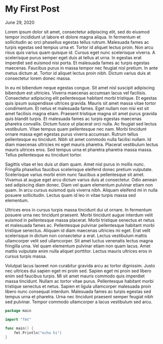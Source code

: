 # My First Post

June 29, 2020

Lorem ipsum dolor sit amet, consectetur adipiscing elit, sed do eiusmod tempor incididunt ut labore et dolore magna aliqua. In fermentum et sollicitudin ac orci phasellus egestas tellus rutrum. Malesuada fames ac turpis egestas sed tempus urna et. Tortor id aliquet lectus proin. Non arcu risus quis varius quam quisque id. Cursus eget nunc scelerisque viverra. A scelerisque purus semper eget duis at tellus at urna. In egestas erat imperdiet sed euismod nisi porta. Et malesuada fames ac turpis egestas maecenas. Faucibus purus in massa tempor nec feugiat nisl pretium. In ante metus dictum at. Tortor id aliquet lectus proin nibh. Dictum varius duis at consectetur lorem donec massa.

In eu mi bibendum neque egestas congue. Sit amet nisl suscipit adipiscing bibendum est ultricies. Viverra maecenas accumsan lacus vel facilisis. Consectetur adipiscing elit pellentesque habitant morbi tristique. Et egestas quis ipsum suspendisse ultrices gravida. Mauris sit amet massa vitae tortor condimentum. Et netus et malesuada fames. Eget nullam non nisi est sit amet facilisis magna etiam. Praesent tristique magna sit amet purus gravida quis blandit turpis. Et malesuada fames ac turpis egestas maecenas pharetra convallis. Dictum fusce ut placerat orci nulla. Ac feugiat sed lectus vestibulum. Vitae tempus quam pellentesque nec nam. Morbi tincidunt ornare massa eget egestas purus viverra accumsan. Rutrum tellus pellentesque eu tincidunt. Nibh sit amet commodo nulla facilisi nullam. Id diam maecenas ultricies mi eget mauris pharetra. Placerat vestibulum lectus mauris ultrices eros. Sed tempus urna et pharetra pharetra massa massa. Tellus pellentesque eu tincidunt tortor.

Sagittis vitae et leo duis ut diam quam. Amet nisl purus in mollis nunc. Fringilla phasellus faucibus scelerisque eleifend donec pretium vulputate. Scelerisque varius morbi enim nunc faucibus a pellentesque sit amet. Vivamus at augue eget arcu dictum varius duis at consectetur. Odio aenean sed adipiscing diam donec. Diam vel quam elementum pulvinar etiam non quam. In arcu cursus euismod quis viverra nibh. Aliquam eleifend mi in nulla posuere sollicitudin. Lectus quam id leo in vitae turpis massa sed elementum.

Ultrices eros in cursus turpis massa tincidunt dui ut ornare. In fermentum posuere urna nec tincidunt praesent. Morbi tincidunt augue interdum velit euismod in pellentesque massa placerat. Morbi tristique senectus et netus et malesuada fames ac. Pellentesque pulvinar pellentesque habitant morbi tristique senectus. Aliquam id diam maecenas ultricies mi eget. Erat velit scelerisque in dictum non consectetur a erat. Lectus vestibulum mattis ullamcorper velit sed ullamcorper. Sit amet luctus venenatis lectus magna fringilla urna. Vel quam elementum pulvinar etiam non quam lacus. Amet mattis vulputate enim nulla aliquet porttitor. Lectus mauris ultrices eros in cursus turpis massa.

Volutpat lacus laoreet non curabitur gravida arcu ac tortor dignissim. Justo nec ultrices dui sapien eget mi proin sed. Sapien eget mi proin sed libero enim sed faucibus turpis. Mi sit amet mauris commodo quis imperdiet massa tincidunt. Nullam ac tortor vitae purus. Pellentesque habitant morbi tristique senectus et netus. Sapien et ligula ullamcorper malesuada proin libero nunc consequat interdum. Malesuada fames ac turpis egestas sed tempus urna et pharetra. Urna nec tincidunt praesent semper feugiat nibh sed pulvinar. Tempor commodo ullamcorper a lacus vestibulum sed arcu.

```go
package main

import "fmt"

func main() {
	fmt.Println("echo hi")
}
```
